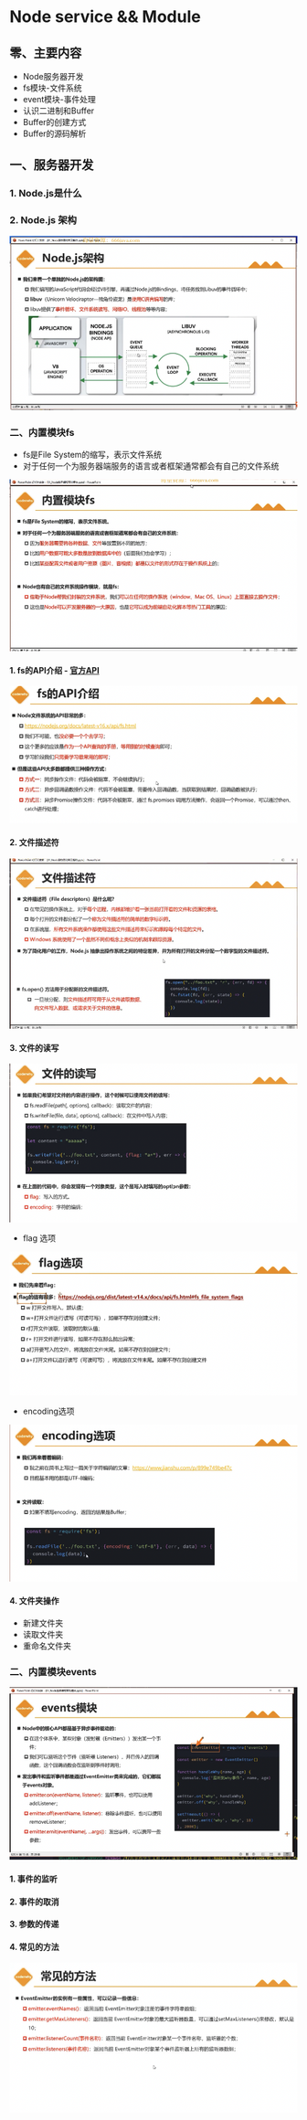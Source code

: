 # Node service && Module

## 零、主要内容

- Node服务器开发
- fs模块-文件系统
- event模块-事件处理
- 认识二进制和Buffer
- Buffer的创建方式
- Buffer的源码解析

## 一、服务器开发

### 1. Node.js是什么

### 2. Node.js 架构

![Alt text](image.png)

### 二、内置模块fs

- fs是File System的缩写，表示文件系统
- 对于任何一个为服务器端服务的语言或者框架通常都会有自己的文件系统

![Alt text](image-1.png)

#### 1. fs的API介绍 - [官方API](https://nodejs.org/docs/latest-v20.x/api/fs.html)

![Alt text](image-2.png)

#### 2. 文件描述符

![Alt text](image-3.png)

#### 3. 文件的读写 

![Alt text](image-4.png)

- flag 选项

![Alt text](image-5.png)

- encoding选项

![Alt text](image-6.png)

#### 4. 文件夹操作

- 新建文件夹
- 读取文件夹
- 重命名文件夹

### 二、内置模块events

![Alt text](image-7.png)

#### 1. 事件的监听

#### 2. 事件的取消

#### 3. 参数的传递

#### 4. 常见的方法

![Alt text](image-8.png)

